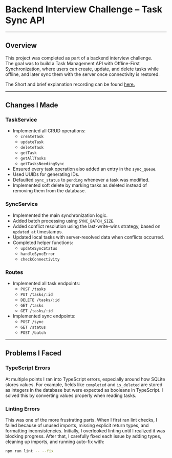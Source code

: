 # Backend Interview Challenge – Task Sync API

---

## Overview

This project was completed as part of a backend interview challenge.  
The goal was to build a Task Management API with Offline-First Synchronization, where users can create, update, and delete tasks while offline, and later sync them with the server once connectivity is restored.  

The Short and brief explanation recording can be found [here.](https://drive.google.com/file/d/18mJXiSnDa5Gy08x19c04lqTXbXi-SIUh/view?usp=sharing)

---

## Changes I Made

### TaskService
- Implemented all CRUD operations:
  - `createTask`
  - `updateTask`
  - `deleteTask`
  - `getTask`
  - `getAllTasks`
  - `getTasksNeedingSync`
- Ensured every task operation also added an entry in the `sync_queue`.
- Used UUIDs for generating IDs.
- Defaulted `sync_status` to `pending` whenever a task was modified.
- Implemented soft delete by marking tasks as deleted instead of removing them from the database.

### SyncService
- Implemented the main synchronization logic.
- Added batch processing using `SYNC_BATCH_SIZE`.
- Added conflict resolution using the last-write-wins strategy, based on `updated_at` timestamps.
- Updated local tasks with server-resolved data when conflicts occurred.
- Completed helper functions:
  - `updateSyncStatus`
  - `handleSyncError`
  - `checkConnectivity`

### Routes
- Implemented all task endpoints:
  - `POST /tasks`
  - `PUT /tasks/:id`
  - `DELETE /tasks/:id`
  - `GET /tasks`
  - `GET /tasks/:id`
- Implemented sync endpoints:
  - `POST /sync`
  - `GET /status`
  - `POST /batch`

---

## Problems I Faced

### TypeScript Errors
At multiple points I ran into TypeScript errors, especially around how SQLite stores values. For example, fields like `completed` and `is_deleted` are stored as integers in the database but were expected as booleans in TypeScript. I solved this by converting values properly when reading tasks.

### Linting Errors
This was one of the more frustrating parts. When I first ran lint checks, I failed because of unused imports, missing explicit return types, and formatting inconsistencies. Initially, I overlooked linting until I realized it was blocking progress. After that, I carefully fixed each issue by adding types, cleaning up imports, and running auto-fix with:

```bash
npm run lint -- --fix
